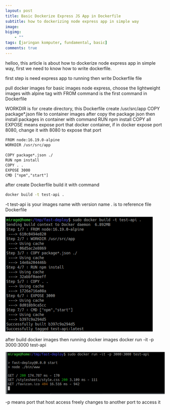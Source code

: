 ```yaml
---
layout: post
title: Basic Dockerize Express JS App in Dockerfile
subtitle: how to dockerizing node express app in simple way
image: 
bigimg: 
    - ""
tags: [jaringan komputer, fundamental, basic]
comments: true
---
```


helloo, this article is about how to dockerize node express app in simple way,
first we need to know how to write dockerfile.

first step is need express app to running
then write Dockerfile file

pull docker images for basic images node express, choose the lightweight images with alpine tag
with FROM command is the first command in Dockerfile

WORKDIR is for create directory, this Dockerfile create /usr/src/app 
COPY package*.json file to container images 
after copy the package json then install packages in container 
with command RUN npm install 
COPY all 
EXPOSE means expose port that docker container, if in docker expose port 8080, change it with 8080 to expose that port
```
FROM node:16.19.0-alpine
WORKDIR /usr/src/app

COPY package*.json ./
RUN npm install
COPY . .
EXPOSE 3000
CMD ["npm","start"]
```

after create Dockerfile build it with command 

```bash
docker build -t test-api .
```

-t test-api is your images name with version name 
. is to reference file Dockerfile 

![](../img/Screenshot_20230101_132207.png)

after build docker images then running docker images 
docker run -it -p 3000:3000 test-api 

![](../img/Screenshot_20230101_132858.png)

-p means port that host access freely changes to another port to access it
